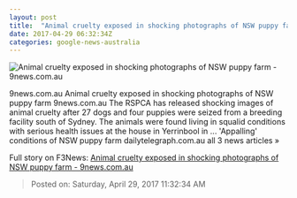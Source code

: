 ```yaml
---
layout: post
title:  "Animal cruelty exposed in shocking photographs of NSW puppy farm - 9news.com.au"
date: 2017-04-29 06:32:34Z
categories: google-news-australia
---
```


![Animal cruelty exposed in shocking photographs of NSW puppy farm - 9news.com.au](http://prod.static9.net.au/_/media/2017/04/29/16/24/animalcruelty.ashx)

9news.com.au Animal cruelty exposed in shocking photographs of NSW puppy farm 9news.com.au The RSPCA has released shocking images of animal cruelty after 27 dogs and four puppies were seized from a breeding facility south of Sydney. The animals were found living in squalid conditions with serious health issues at the house in Yerrinbool in ... 'Appalling' conditions of NSW puppy farm dailytelegraph.com.au all 3 news articles »


Full story on F3News: [Animal cruelty exposed in shocking photographs of NSW puppy farm - 9news.com.au](http://www.f3nws.com/n/cbyGRD)

> Posted on: Saturday, April 29, 2017 11:32:34 AM
